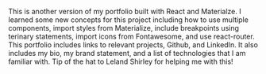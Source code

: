 This is another version of my portfolio built with React and Materialze. I learned some new concepts for this project including how to use multiple components, import styles from Materialize, include breakpoints using terinary statements, import icons from Fontawesome, and use react-router. This portfolio includes links to relevant projects, Github, and LinkedIn. It also includes my bio, my brand statement, and a list of technologies that I am familiar with. Tip of the hat to Leland Shirley for helping me with this!
